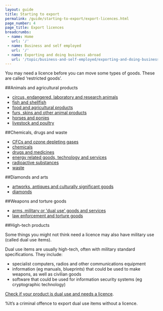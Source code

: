 ```yaml
---
layout: guide
title: Starting to export
permalink: /guide/starting-to-export/export-licences.html
page_number: 4
page_title: Export licences
breadcrumbs:
 - name: Home
   url: '/'
 - name: Business and self employed
   url: '/'
 - name: Exporting and doing business abroad
   url: '/topic/business-and-self-employed/exporting-and-doing-business-abroad.html'   
---
```


You may need a licence before you can move some types of goods. These are called ‘restricted goods’.

##Animals and agricultural products

- [circus, endangered, laboratory and research animals](/guidance/get-a-licence-to-export-circus-endangered-research-animals.html)
- [fish and shellfish](/guidance/get-a-licence-to-export-fish-shellfish.html)
- [food and agricultural products](/guidance/get-a-licence-to-export-food-and-agricultural-products.html)
- [furs, skins and other animal products](/guidance/get-a-licence-to-export-furs-skins-and-other-animal-products.html)
- [horses and ponies](/guidance/get-a-licence-to-export-horses-ponies.html)
- [livestock and poultry](/guidance/get-a-licence-to-export-livestock-poultry.html)

##Chemicals, drugs and waste

- [CFCs and ozone depleting gases](/guidance/get-a-licence-to-export-cfcs-and-ozone-depleting-gases.html)
- [chemicals](/guidance/get-a-licence-to-export-chemicals.html)
- [drugs and medicines](/guidance/get-a-licence-to-export-drugs-and-medicines.html)
- [energy related goods, technology and services](/guidance/get-a-licence-to-export-energy-related-goods-technology-and-services.html)
- [radioactive substances](/guidance/get-a-licence-to-export-radioactive-substances.html)
- [waste](/guidance/get-a-licence-to-export-waste.html)

##Diamonds and arts

- [artworks, antiques and culturally significant goods](/guidance/get-a-licence-to-export-artworks-antiques-and-culturally-significant-goods.html)
- [diamonds](/guidance/get-a-licence-to-export-diamonds.html)

##Weapons and torture goods

- [arms, military or 'dual use' goods and services](/guidance/get-a-licence-to-export-arms-military-or-dual-use-goods-and-services.html)
- [law enforcement and torture goods](/guidance/get-a-licence-to-export-law-enforcement-and-torture-goods.html)

##High-tech products

Some things you might not think need a licence may also have military use (called dual use items). 

Dual use items are usually high-tech, often with military standard specifications. They include:

- specialist computers, radios and other communications equipment
- information (eg manuals, blueprints) that could be used to make weapons, as well as civilian goods
- software that could be used for information security systems (eg cryptographic technology)

[Check if your product is dual use and needs a licence](/guidance/get-a-licence-to-export-arms-military-or-dual-use-goods-and-services.html).

%It’s a criminal offence to export dual use items without a licence.
